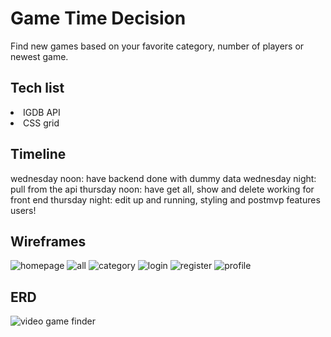 # Game Time Decision
Find new games based on your favorite category, number of players or newest game.

## Tech list
<li> IGDB API </li>
<li> CSS grid </li>

## Timeline
wednesday noon: have backend done with dummy data
wednesday night: pull from the api
thursday noon: have get all, show and delete working for front end
thursday night: edit up and running, styling and postmvp features users!

## Wireframes
![homepage](https://user-images.githubusercontent.com/40031402/45042209-30e87d00-b038-11e8-841b-1593a6da4f46.png)
![all](https://user-images.githubusercontent.com/40031402/45042215-334ad700-b038-11e8-89a1-a4f0110ccc95.png)
![category](https://user-images.githubusercontent.com/40031402/45042222-35ad3100-b038-11e8-9e75-8a8787f589b1.png)
![login](https://user-images.githubusercontent.com/40031402/45042230-3a71e500-b038-11e8-91cc-2505fe35dbf3.png)
![register](https://user-images.githubusercontent.com/40031402/45042236-3c3ba880-b038-11e8-8fc3-4002edcc9e7b.png)
![profile](https://user-images.githubusercontent.com/40031402/45042240-3f369900-b038-11e8-8de5-0f1f3fc66e16.png)


## ERD
![video game finder](https://user-images.githubusercontent.com/40031402/45036940-c9c4cb80-b02b-11e8-8499-c646133d18f0.jpg)
